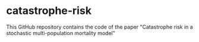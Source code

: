 # catastrophe-risk
This GitHub repository contains the code of the paper "Catastrophe risk in a stochastic multi-population mortality model"
